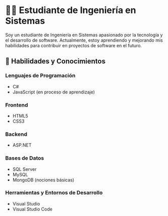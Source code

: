 # 👨‍💻 Estudiante de Ingeniería en Sistemas
Soy un estudiante de Ingeniería en Sistemas apasionado por la tecnología y el desarrollo de software. Actualmente, estoy aprendiendo y mejorando mis habilidades para contribuir en proyectos de software en el futuro.

## 🌟 Habilidades y Conocimientos
### Lenguajes de Programación
- C#
- JavaScript (en proceso de aprendizaje)

### Frontend
- HTML5
- CSS3

### Backend
- ASP.NET

### Bases de Datos
- SQL Server
- MySQL
- MongoDB (nociones básicas)

### Herramientas y Entornos de Desarrollo
- Visual Studio
- Visual Studio Code
